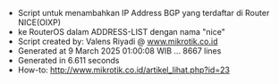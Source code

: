- Script untuk menambahkan IP Address BGP yang terdaftar di Router NICE(OIXP)
- ke RouterOS dalam ADDRESS-LIST dengan nama "nice"
- Script created by: Valens Riyadi @ www.mikrotik.co.id
- Generated at 9 March 2025 01:00:08 WIB ... 8667 lines
- Generated in 6.611 seconds
- How-to: http://www.mikrotik.co.id/artikel_lihat.php?id=23
